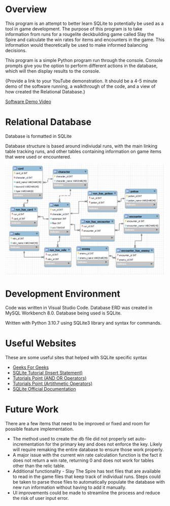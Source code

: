 # Overview

This program is an attempt to better learn SQLite to potentially be used as a tool in game development. The purpose of this program is to take information from runs for a rougelite deckbuilding game called Slay the Spire and calculate the win rates for items and encounters in the game. This information would theoretically be used to make informed balancing decisions.

This program is a simple Python program run through the console. Console prompts give you the option to perform different actions in the database, which will then display results to the console.


{Provide a link to your YouTube demonstration.  It should be a 4-5 minute demo of the software running, a walkthrough of the code, and a view of how created the Relational Database.}

[Software Demo Video](http://youtube.link.goes.here)

# Relational Database

Database is formatted in SQLite

Database structure is based around indiviudal runs, with the main linking table tracking runs, and other tables containing information on game items that were used or encountered.

![Picture of the database Entity Relationship Diagram](./pictures/dbERD.png)

# Development Environment

Code was written in Visual Studio Code. Database ERD was created in MySQL Workbench 8.0. Database being used is SQLite.

Written with Python 3.10.7 using SQLite3 library and syntax for commands.

# Useful Websites

These are some useful sites that helped with SQLite specific syntax

* [Geeks For Geeks](https://www.geeksforgeeks.org/how-to-import-a-csv-file-into-a-sqlite-database-table-using-python/)
* [SQLite Tutorial (Insert Statement)](https://www.sqlitetutorial.net/sqlite-insert/)
* [Tutorials Point (AND OR Operators)](https://www.tutorialspoint.com/sqlite/sqlite_and_or_clauses.htm)
* [Tutorials Point (Artithmetic Operators)](https://www.tutorialspoint.com/sqlite/sqlite_arithmetic_operators.htm)
* [SQLite Official Documentation](https://www.sqlite.org/)

# Future Work

There are a few items that need to be improved or fixed and room for possible feature implementation.

* The method used to create the db file did not properly set auto-incrementation for the primary key and does not enforce the key. Likely will require remaking the entire database to ensure those work properly.
* A major issue with the current win rate calculation function is the fact it does not return a win rate, returning 0 and does not work for tables other than the relic table.
* Additional functionality - Slay The Spire has text files that are available to read in the game files that keep track of individual runs. Steps could be taken to parse those files to automatically populate the database with new run information without having to add it manually.
* UI improvements could be made to streamline the process and reduce the risk of user input error.